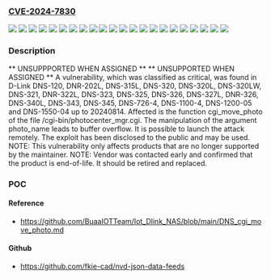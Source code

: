 ### [CVE-2024-7830](https://cve.mitre.org/cgi-bin/cvename.cgi?name=CVE-2024-7830)
![](https://img.shields.io/static/v1?label=Product&message=DNR-202L&color=blue)
![](https://img.shields.io/static/v1?label=Product&message=DNR-322L&color=blue)
![](https://img.shields.io/static/v1?label=Product&message=DNR-326&color=blue)
![](https://img.shields.io/static/v1?label=Product&message=DNS-1100-4&color=blue)
![](https://img.shields.io/static/v1?label=Product&message=DNS-120&color=blue)
![](https://img.shields.io/static/v1?label=Product&message=DNS-1200-05&color=blue)
![](https://img.shields.io/static/v1?label=Product&message=DNS-1550-04&color=blue)
![](https://img.shields.io/static/v1?label=Product&message=DNS-315L&color=blue)
![](https://img.shields.io/static/v1?label=Product&message=DNS-320&color=blue)
![](https://img.shields.io/static/v1?label=Product&message=DNS-320L&color=blue)
![](https://img.shields.io/static/v1?label=Product&message=DNS-320LW&color=blue)
![](https://img.shields.io/static/v1?label=Product&message=DNS-321&color=blue)
![](https://img.shields.io/static/v1?label=Product&message=DNS-323&color=blue)
![](https://img.shields.io/static/v1?label=Product&message=DNS-325&color=blue)
![](https://img.shields.io/static/v1?label=Product&message=DNS-326&color=blue)
![](https://img.shields.io/static/v1?label=Product&message=DNS-327L&color=blue)
![](https://img.shields.io/static/v1?label=Product&message=DNS-340L&color=blue)
![](https://img.shields.io/static/v1?label=Product&message=DNS-343&color=blue)
![](https://img.shields.io/static/v1?label=Product&message=DNS-345&color=blue)
![](https://img.shields.io/static/v1?label=Product&message=DNS-726-4&color=blue)
![](https://img.shields.io/static/v1?label=Version&message=%3D%2020240814%20&color=brighgreen)
![](https://img.shields.io/static/v1?label=Vulnerability&message=CWE-120%20Buffer%20Overflow&color=brighgreen)

### Description

** UNSUPPPORTED WHEN ASSIGNED ** ** UNSUPPORTED WHEN ASSIGNED ** A vulnerability, which was classified as critical, was found in D-Link DNS-120, DNR-202L, DNS-315L, DNS-320, DNS-320L, DNS-320LW, DNS-321, DNR-322L, DNS-323, DNS-325, DNS-326, DNS-327L, DNR-326, DNS-340L, DNS-343, DNS-345, DNS-726-4, DNS-1100-4, DNS-1200-05 and DNS-1550-04 up to 20240814. Affected is the function cgi_move_photo of the file /cgi-bin/photocenter_mgr.cgi. The manipulation of the argument photo_name leads to buffer overflow. It is possible to launch the attack remotely. The exploit has been disclosed to the public and may be used. NOTE: This vulnerability only affects products that are no longer supported by the maintainer. NOTE: Vendor was contacted early and confirmed that the product is end-of-life. It should be retired and replaced.

### POC

#### Reference
- https://github.com/BuaaIOTTeam/Iot_Dlink_NAS/blob/main/DNS_cgi_move_photo.md

#### Github
- https://github.com/fkie-cad/nvd-json-data-feeds

